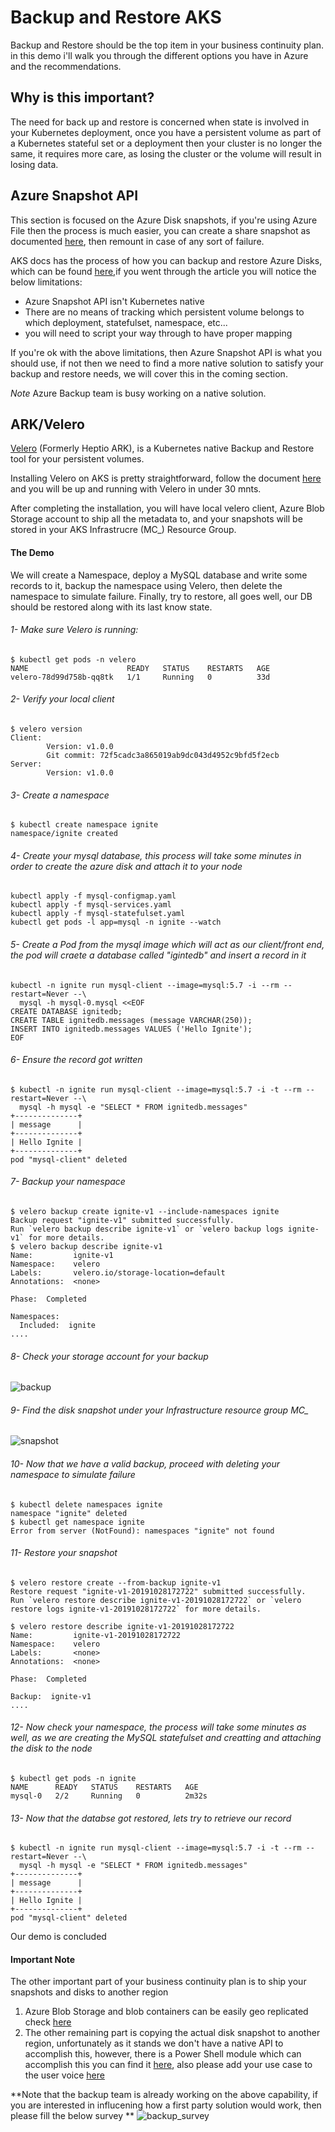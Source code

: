 # Backup and Restore AKS
Backup and Restore should be the top item in your business continuity plan. in this demo i'll walk you through the different options you have in Azure and the recommendations.

## Why is this important?
The need for back up and restore is concerned when state is involved in your Kubernetes deployment, once you have a persistent volume as part of a Kubernetes stateful set or a deployment then your cluster is no longer the same, it requires more care, as losing the cluster or the volume will result in losing data.

## Azure Snapshot API
This section is focused on the Azure Disk snapshots, if you're using Azure File then the process is much easier, you can create a share snapshot as documented [here](https://docs.microsoft.com/en-us/azure/storage/files/storage-snapshots-files), then remount in case of any sort of failure.

AKS docs has the process of how you can backup and restore Azure Disks, which can be found [here](https://docs.microsoft.com/en-us/azure/aks/azure-disks-dynamic-pv#back-up-a-persistent-volume),if you went through the article you will notice the below limitations:
* Azure Snapshot API isn't Kubernetes native 
* There are no means of tracking which persistent volume belongs to which deployment, statefulset, namespace, etc...
* you will need to script your way through to have proper mapping

If you're ok with the above limitations, then Azure Snapshot API is what you should use, if not then we need to find a more native solution to satisfy your backup and restore needs, we will cover this in the coming section.

*Note* Azure Backup team is busy working on a native solution.


## ARK/Velero 
[Velero](https://velero.io/docs/master/index.html) (Formerly Heptio ARK), is a Kubernetes native Backup and Restore tool for your persistent volumes. 

Installing Velero on AKS is pretty straightforward, follow the document [here](https://velero.io/docs/v1.1.0/azure-config/) and you will be up and running with Velero in under 30 mnts. 


After completing the installation, you will have local velero client, Azure Blob Storage account to ship all the metadata to, and your snapshots will be stored in your AKS Infrastrucre (MC_) Resource Group.

#### The Demo
We will create a Namespace, deploy a MySQL database and write some records to it, backup the namespace using Velero, then delete the namespace to simulate failure. Finally, try to restore, all goes well, our DB should be restored along with its last know state.

###### 1- Make sure Velero is running:
```shell
$ kubectl get pods -n velero
NAME                      READY   STATUS    RESTARTS   AGE
velero-78d99d758b-qq8tk   1/1     Running   0          33d
```

###### 2- Verify your local client
```shell
$ velero version
Client:
        Version: v1.0.0
        Git commit: 72f5cadc3a865019ab9dc043d4952c9bfd5f2ecb
Server:
        Version: v1.0.0
```

###### 3- Create a namespace 
```shell
$ kubectl create namespace ignite
namespace/ignite created
```

###### 4- Create your mysql database, this process will take some minutes in order to create the azure disk and attach it to your node
```shell
kubectl apply -f mysql-configmap.yaml
kubectl apply -f mysql-services.yaml
kubectl apply -f mysql-statefulset.yaml
kubectl get pods -l app=mysql -n ignite --watch
```

###### 5- Create a Pod from the mysql image which will act as our client/front end, the pod will craete a database called "igintedb" and insert a record in it
```shell
kubectl -n ignite run mysql-client --image=mysql:5.7 -i --rm --restart=Never --\
  mysql -h mysql-0.mysql <<EOF
CREATE DATABASE ignitedb;
CREATE TABLE ignitedb.messages (message VARCHAR(250));
INSERT INTO ignitedb.messages VALUES ('Hello Ignite');
EOF
```

###### 6- Ensure the record got written
```shell
$ kubectl -n ignite run mysql-client --image=mysql:5.7 -i -t --rm --restart=Never --\
  mysql -h mysql -e "SELECT * FROM ignitedb.messages"
+--------------+
| message      |
+--------------+
| Hello Ignite |
+--------------+
pod "mysql-client" deleted
```

###### 7- Backup your namespace
```shell
$ velero backup create ignite-v1 --include-namespaces ignite
Backup request "ignite-v1" submitted successfully.
Run `velero backup describe ignite-v1` or `velero backup logs ignite-v1` for more details.
$ velero backup describe ignite-v1
Name:         ignite-v1
Namespace:    velero
Labels:       velero.io/storage-location=default
Annotations:  <none>

Phase:  Completed

Namespaces:
  Included:  ignite
....
```

###### 8- Check your storage account for your backup
![backup](backup.png)

###### 9- Find the disk snapshot under your Infrastructure resource group MC_
![snapshot](snapshot.png)


###### 10- Now that we have a valid backup, proceed with deleting your namespace to simulate failure
```shell
$ kubectl delete namespaces ignite
namespace "ignite" deleted
$ kubectl get namespace ignite
Error from server (NotFound): namespaces "ignite" not found
```

###### 11- Restore your snapshot 
```shell
$ velero restore create --from-backup ignite-v1
Restore request "ignite-v1-20191028172722" submitted successfully.
Run `velero restore describe ignite-v1-20191028172722` or `velero restore logs ignite-v1-20191028172722` for more details.

$ velero restore describe ignite-v1-20191028172722
Name:         ignite-v1-20191028172722
Namespace:    velero
Labels:       <none>
Annotations:  <none>

Phase:  Completed

Backup:  ignite-v1
....
``` 

###### 12- Now check your namespace, the process will take some minutes as well, as we are creating the MySQL statefulset and creatting and attaching the disk to the node
```shell
$ kubectl get pods -n ignite
NAME      READY   STATUS    RESTARTS   AGE
mysql-0   2/2     Running   0          2m32s
```

###### 13- Now that the databse got restored, lets try to retrieve our record 
```shell
$ kubectl -n ignite run mysql-client --image=mysql:5.7 -i -t --rm --restart=Never --\
  mysql -h mysql -e "SELECT * FROM ignitedb.messages"
+--------------+
| message      |
+--------------+
| Hello Ignite |
+--------------+
pod "mysql-client" deleted
```

Our demo is concluded


#### Important Note
The other important part of your business continuity  plan is to ship your snapshots and disks to another region
1. Azure Blob Storage  and blob containers can be easily geo replicated check [here](https://docs.microsoft.com/en-us/azure/storage/common/storage-redundancy)
2. The other remaining part is copying the actual disk snapshot to another region, unfortunately as it stands we don't have a native API to accomplish this, however, there is a Power Shell module which can accomplish this you can find it [here](https://docs.microsoft.com/en-us/azure/virtual-machines/scripts/virtual-machines-windows-powershell-sample-copy-snapshot-to-storage-account), also please add your use case to the user voice [here](https://feedback.azure.com/forums/216843-virtual-machines/suggestions/34900495-should-be-able-to-copy-snapshots-between-regions-i) 


**Note that the backup team is already working on the above capability, if you are interested in influcening how a first party solution  would  work, then please  fill  the below survey **
![backup_survey](backup_surevy.png)

